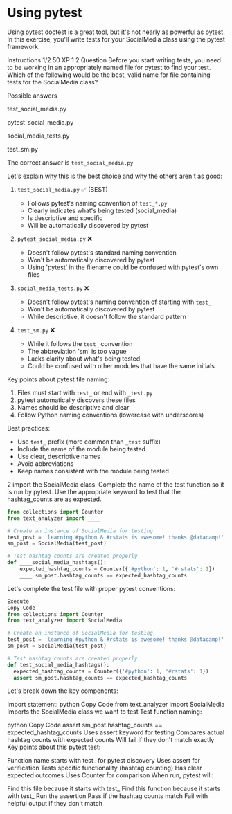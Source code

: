 # Using pytest

Using pytest
doctest is a great tool, but it's not nearly as powerful as pytest. In this exercise, you'll write tests for your SocialMedia class using the pytest framework.

Instructions 1/2
50 XP
1
2
Question
Before you start writing tests, you need to be working in an appropriately named file for pytest to find your test. Which of the following would be the best, valid name for file containing tests for the SocialMedia class?

Possible answers


test_social_media.py

pytest_social_media.py

social_media_tests.py

test_sm.py


The correct answer is `test_social_media.py`

Let's explain why this is the best choice and why the others aren't as good:

1. `test_social_media.py` ✅ (BEST)
   - Follows pytest's naming convention of `test_*.py`
   - Clearly indicates what's being tested (social_media)
   - Is descriptive and specific
   - Will be automatically discovered by pytest

2. `pytest_social_media.py` ❌
   - Doesn't follow pytest's standard naming convention
   - Won't be automatically discovered by pytest
   - Using 'pytest' in the filename could be confused with pytest's own files

3. `social_media_tests.py` ❌
   - Doesn't follow pytest's naming convention of starting with `test_`
   - Won't be automatically discovered by pytest
   - While descriptive, it doesn't follow the standard pattern

4. `test_sm.py` ❌
   - While it follows the `test_` convention
   - The abbreviation 'sm' is too vague
   - Lacks clarity about what's being tested
   - Could be confused with other modules that have the same initials

Key points about pytest file naming:
1. Files must start with `test_` or end with `_test.py`
2. pytest automatically discovers these files
3. Names should be descriptive and clear
4. Follow Python naming conventions (lowercase with underscores)

Best practices:
- Use `test_` prefix (more common than `_test` suffix)
- Include the name of the module being tested
- Use clear, descriptive names
- Avoid abbreviations
- Keep names consistent with the module being tested

2
import the SocialMedia class.
Complete the name of the test function so it is run by pytest.
Use the appropriate keyword to test that the hashtag_counts are as expected.

```py
from collections import Counter
from text_analyzer import ____

# Create an instance of SocialMedia for testing
test_post = 'learning #python & #rstats is awesome! thanks @datacamp!'
sm_post = SocialMedia(test_post)

# Test hashtag counts are created properly
def ____social_media_hashtags():
    expected_hashtag_counts = Counter({'#python': 1, '#rstats': 1})
    ____ sm_post.hashtag_counts == expected_hashtag_counts
```

Let's complete the test file with proper pytest conventions:

```python
Execute
Copy Code
from collections import Counter
from text_analyzer import SocialMedia

# Create an instance of SocialMedia for testing
test_post = 'learning #python & #rstats is awesome! thanks @datacamp!'
sm_post = SocialMedia(test_post)

# Test hashtag counts are created properly
def test_social_media_hashtags():
  expected_hashtag_counts = Counter({'#python': 1, '#rstats': 1})
  assert sm_post.hashtag_counts == expected_hashtag_counts
```
Let's break down the key components:

Import statement:
python
Copy Code
   from text_analyzer import SocialMedia
Imports the SocialMedia class we want to test
Test function naming:

python
Copy Code
   assert sm_post.hashtag_counts == expected_hashtag_counts
Uses assert keyword for testing
Compares actual hashtag counts with expected counts
Will fail if they don't match exactly
Key points about this pytest test:

Function name starts with test_ for pytest discovery
Uses assert for verification
Tests specific functionality (hashtag counting)
Has clear expected outcomes
Uses Counter for comparison
When run, pytest will:

Find this file because it starts with test_
Find this function because it starts with test_
Run the assertion
Pass if the hashtag counts match
Fail with helpful output if they don't match